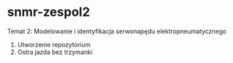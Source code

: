 # snmr-zespol2
Temat 2: Modelowanie i identyfikacja serwonapędu elektropneumatycznego

1. Utworzenie repozytorium
2. Ostra jazda bez trzymanki
